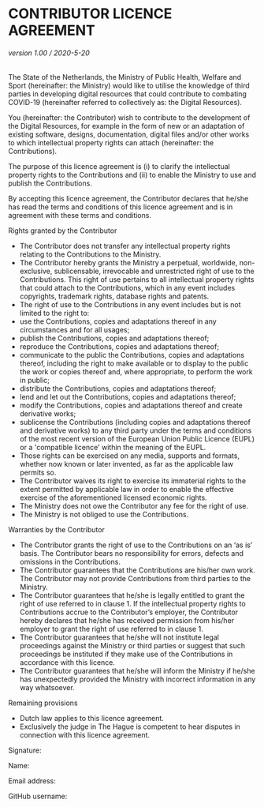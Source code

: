 # CONTRIBUTOR LICENCE AGREEMENT 

###### version 1.00 / 2020-5-20

The State of the Netherlands, the Ministry of Public Health, Welfare and Sport (hereinafter: the Ministry) would like to utilise the knowledge of third parties in developing digital resources that could contribute to combating COVID-19 (hereinafter referred to collectively as: the Digital Resources).

You (hereinafter: the Contributor) wish to contribute to the development of the Digital Resources, for example in the form of new or an adaptation of existing software, designs, documentation, digital files and/or other works to which intellectual property rights can attach (hereinafter: the Contributions).

The purpose of this licence agreement is (i) to clarify the intellectual property rights to the Contributions and (ii) to enable the Ministry to use and publish the Contributions.

By accepting this licence agreement, the Contributor declares that he/she has read the terms and conditions of this licence agreement and is in agreement with these terms and conditions.

Rights granted by the Contributor	
*	The Contributor does not transfer any intellectual property rights relating to the Contributions to the Ministry.
*	The Contributor hereby grants the Ministry a perpetual, worldwide, non-exclusive, sublicensable, irrevocable and unrestricted right of use to the Contributions. This right of use pertains to all intellectual property rights that could attach to the Contributions, which in any event includes copyrights, trademark rights, database rights and patents.
*	The right of use to the Contributions in any event includes but is not limited to the right to:
*	use the Contributions, copies and adaptations thereof in any circumstances and for all usages;
*	publish the Contributions, copies and adaptations thereof;
*	reproduce the Contributions, copies and adaptations thereof;
*	communicate to the public the Contributions, copies and adaptations thereof, including the right to make available or to display to the public the work or copies thereof and, where appropriate, to perform the work in public;
*	distribute the Contributions, copies and adaptations thereof;
*	lend and let out the Contributions, copies and adaptations thereof; 
*	modify the Contributions, copies and adaptations thereof and create derivative works;
*	sublicense the Contributions (including copies and adaptations thereof and derivative works) to any third party under the terms and conditions of the most recent version of the European Union Public Licence (EUPL) or a 'compatible licence' within the meaning of the EUPL.
*	Those rights can be exercised on any media, supports and formats, whether now known or later invented, as far as the applicable law permits so.
*	The Contributor waives its right to exercise its immaterial rights to the extent permitted by applicable law in order to enable the effective exercise of the aforementioned licensed economic rights.
*	The Ministry does not owe the Contributor any fee for the right of use.
*	The Ministry is not obliged to use the Contributions.

Warranties by the Contributor	
*	The Contributor grants the right of use to the Contributions on an ‘as is’ basis. The Contributor bears no responsibility for errors, defects and omissions in the Contributions.
*	The Contributor guarantees that the Contributions are his/her own work. The Contributor may not provide Contributions from third parties to the Ministry.
*	The Contributor guarantees that he/she is legally entitled to grant the right of use referred to in clause 1. If the intellectual property rights to Contributions accrue to the Contributor’s employer, the Contributor hereby declares that he/she has received permission from his/her employer to grant the right of use referred to in clause 1.
*	The Contributor guarantees that he/she will not institute legal proceedings against the Ministry or third parties or suggest that such proceedings be instituted if they make use of the Contributions in accordance with this licence.
*	The Contributor guarantees that he/she will inform the Ministry if he/she has unexpectedly provided the Ministry with incorrect information in any way whatsoever.

Remaining provisions
*	Dutch law applies to this licence agreement.
*	Exclusively the judge in The Hague is competent to hear disputes in connection with this licence agreement.


Signature:

Name:

Email address:

GitHub username:


